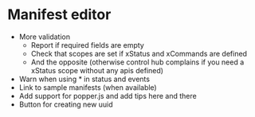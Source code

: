 # Manifest editor

- More validation
  - Report if required fields are empty
  - Check that scopes are set if xStatus and xCommands are defined
  - And the opposite (otherwise control hub complains if you need a xStatus scope without any apis defined)
- Warn when using * in status and events
- Link to sample manifests (when available)
- Add support for popper.js and add tips here and there
- Button for creating new uuid

